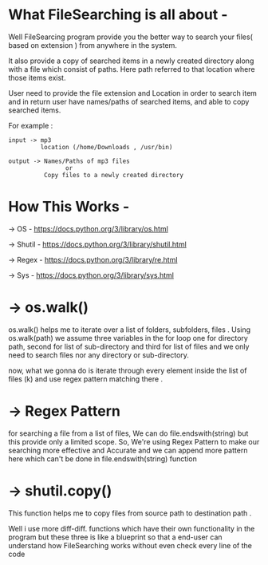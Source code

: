 # What FileSearching is all about -
Well FileSearcing program provide you the better way to search your files( based on extension ) from anywhere in the system. 

It also provide a copy of searched items in a newly created directory along with a file which consist of paths. Here path referred to that location where those items exist.

User need to provide the file extension and Location in order to search item and in return user have names/paths of searched items, and able to copy searched items.

For example : 

    input -> mp3
             location (/home/Downloads , /usr/bin)
             
    output -> Names/Paths of mp3 files 
                    or
              Copy files to a newly created directory

# How This Works - 
-> OS - https://docs.python.org/3/library/os.html

-> Shutil - https://docs.python.org/3/library/shutil.html

-> Regex - https://docs.python.org/3/library/re.html

-> Sys - https://docs.python.org/3/library/sys.html

  # -> os.walk()
  os.walk() helps me to iterate over a list of folders, subfolders, files .
  Using os.walk(path) we assume three variables in the for loop one for directory path, second for list of sub-directory and third                  for list of files and we only need to search files nor any directory or sub-directory.

  now, what we gonna do is iterate through every element inside the list of files (k) and use regex pattern matching there .
  
  # -> Regex Pattern
  for searching a file from a list of files, We can do file.endswith(string) but this provide only a limited scope. So, We're using Regex Pattern to make our searching more effective and Accurate and we can append more pattern here which can't be done in file.endswith(string) function 

  # -> shutil.copy()
  This function helps me to copy files from source path to destination path .
  
Well i use more diff-diff. functions which have their own functionality in the program but these three is like a blueprint so that a end-user can understand how FileSearching works without even check every line of the code
